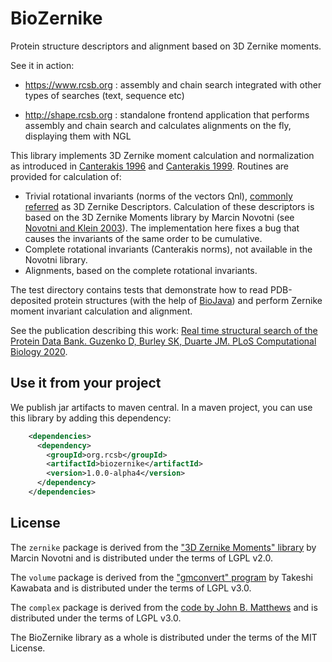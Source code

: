 # BioZernike
Protein structure descriptors and alignment based on 3D Zernike moments.

See it in action:

- https://www.rcsb.org : assembly and chain search integrated with other types of searches (text, sequence etc)

- http://shape.rcsb.org : standalone frontend application that performs assembly and chain search and calculates alignments
 on the fly, displaying them with NGL  


This library implements 3D Zernike moment calculation and normalization as introduced
in [Canterakis 1996](https://link.springer.com/chapter/10.1007/978-3-642-80294-2_36) and
 [Canterakis 1999](https://lmb.informatik.uni-freiburg.de/people/canterakis/publications/cant_scia99.pdf).
Routines are provided for calculation of:
* Trivial rotational invariants (norms of the vectors Ωnl), 
[commonly referred](http://www.eurekaselect.com/88710/article) as 3D Zernike Descriptors. 
Calculation of these descriptors is based on the 3D Zernike Moments library by Marcin Novotni (see [Novotni and Klein 2003](https://cg.cs.uni-bonn.de/aigaion2root/attachments/novotni-2003-3d.pdf)).
The implementation here fixes a bug that causes the invariants of the same order to be cumulative.
* Complete rotational invariants (Canterakis norms), not available in the Novotni library.
* Alignments, based on the complete rotational invariants. 

The test directory contains tests that demonstrate how to read PDB-deposited protein structures (with the help of [BioJava](https://github.com/biojava/biojava))
and perform Zernike moment invariant calculation and alignment.

See the publication describing this work: [Real time structural search of the Protein Data Bank. Guzenko D, Burley SK, Duarte JM. PLoS Computational Biology 2020](https://journals.plos.org/ploscompbiol/article?id=10.1371/journal.pcbi.1007970).

## Use it from your project
We publish jar artifacts to maven central. In a maven project, you can use this library by adding this dependency:
```xml
    <dependencies>
      <dependency>
        <groupId>org.rcsb</groupId>
        <artifactId>biozernike</artifactId>
        <version>1.0.0-alpha4</version>
      </dependency>
    </dependencies>
```

## License
The `zernike` package is derived from the ["3D Zernike Moments" library](http://www.cg.cs.uni-bonn.de/project-pages/3dsearch/) by Marcin
Novotni  and is distributed under the terms of LGPL v2.0.

The `volume` package is derived from the ["gmconvert" program](https://pdbj.org/gmfit/) by Takeshi Kawabata
 and is distributed under the terms of LGPL v3.0.

The `complex` package is derived from the [code by John B. Matthews](https://sites.google.com/site/drjohnbmatthews/polyroots) and is distributed 
under the terms of LGPL v3.0.

The BioZernike library as a whole is distributed under the terms of the MIT License.
